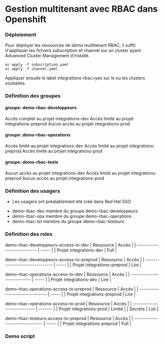 # Gestion multitenant avec RBAC dans Openshift


### Déploiement 

Pour déployer les ressources de demo multitenant RBAC, il suffit d'appliquer les fichiers subscription et channel sur un cluster ayant Advanced Cluster Management d'installé. 

``` 
oc apply -f subscription.yaml
oc apply -f channel.yaml
```

Appliquer ensuite le label integrations-rbac=yes sur le ou les clusters souhaités. 

### Définition des groupes

#### groupe: demo-rbac-developpeurs

Accès complet au projet integrations-dev
Accès limité au projet integrations-preprod
Aucun accès au projet integrations-prod

#### groupe: demo-rbac-operations

Accès limité au projet integrations-dev
Accès limité au projet integrations-preprod
Accès limité au projet integrations-prod

#### groupe: demo-rbac-tests

Aucun accès au projet integrations-dev
Accès limité au projet integrations-preprod
Aucun accès au projet integrations-prod

### Définition des usagers

* Les usagers ont préalablement été créé dans Red Hat SSO 

- demo-rbac-dev membre du groupe demo-rbac-developpeurs
- demo-rbac-ops membre du groupe demo-rbac-operations
- demo-rbac-tst membre du groupe demo-rbac-testeurs

### Définition des roles 

demo-rbac-developpeurs-access-to-dev
| Ressource                   | Accès |
| --------------------------- | ----- |
| Projet integrations-dev     | Full  |

demo-rbac-developpeurs-access-to-preprod
| Ressource                       | Accès |
| ------------------------------- | ----- |
| Projet integrations-preprod     | Lire  |

demo-rbac-operations-access-to-dev
| Ressource                   | Accès |
| --------------------------- | ----- |
| Projet integrations-dev     | Lire  |

demo-rbac-operations-access-to-preprod
| Ressource                       | Accès |
| ------------------------------- | ----- |
| Projet integrations-preprod     | Lire  |

demo-rbac-operations-access-to-prod
| Ressource                    | Accès   |
| ---------------------------- | ------- |
| Projet integrations-prod     | Limité  |
| Secrets                      | List    |

demo-rbac-testeurs-access-to-preprod
| Ressource                       | Accès |
| ------------------------------- | ----- |
| Projet integrations-preprod     | Full  |

### Demo script

